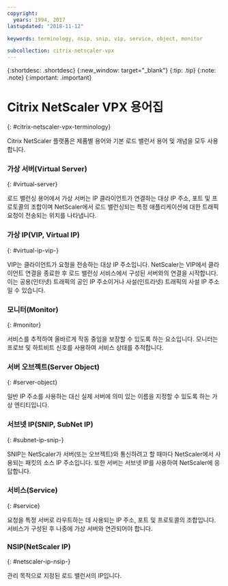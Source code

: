 ```yaml
---
copyright:
  years: 1994, 2017
lastupdated: "2018-11-12"

keywords: terminology, nsip, snip, vip, service, object, monitor

subcollection: citrix-netscaler-vpx
---
```


{:shortdesc: .shortdesc}
{:new_window: target="_blank"}
{:tip: .tip}
{:note: .note}
{:important: .important}

# Citrix NetScaler VPX 용어집
{: #citrix-netscaler-vpx-terminology}

Citrix NetScaler 플랫폼은 제품별 용어와 기본 로드 밸런서 용어 및 개념을 모두 사용합니다.

### 가상 서버(Virtual Server)
{: #virtual-server}

로드 밸런싱 용어에서 가상 서버는 IP 클라이언트가 연결하는 대상 IP 주소, 포트 및 프로토콜의 조합이며 NetScaler에서 로드 밸런싱되는 특정 애플리케이션에 대한 트래픽 요청이 전송되는 위치를 나타냅니다.

### 가상 IP(VIP, Virtual IP)
{: #virtual-ip-vip-}

VIP는 클라이언트가 요청을 전송하는 대상 IP 주소입니다. NetScaler는 VIP에서 클라이언트 연결을 종료한 후 로드 밸런싱 서비스에서 구성된 서버와의 연결을 시작합니다.  이는 공용(인터넷) 트래픽의 공인 IP 주소이거나 사설(인트라넷) 트래픽의 사설 IP 주소일 수 있습니다.

### 모니터(Monitor)
{: #monitor}

서비스를 추적하여 올바르게 작동 중임을 보장할 수 있도록 하는 요소입니다. 모니터는 프로브 및 하트비트 신호를 사용하여 서비스 상태를 추적합니다.

### 서버 오브젝트(Server Object)
{: #server-object}

일반 IP 주소를 사용하는 대신 실제 서버에 의미 있는 이름을 지정할 수 있도록 하는 가상 엔티티입니다.

### 서브넷 IP(SNIP, SubNet IP)
{: #subnet-ip-snip-}

SNIP는 NetScaler가 서버(또는 오브젝트)와 통신하려고 할 때마다 NetScaler에서 사용되는 패킷의 소스 IP 주소입니다. 또한 서버는 서브넷 IP를 사용하여 NetScaler에 응답합니다.

### 서비스(Service)
{: #service}

요청을 특정 서버로 라우트하는 데 사용되는 IP 주소, 포트 및 프로토콜의 조합입니다. 서비스가 구성된 후 나중에 가상 서버와 연관되어야 합니다.

### NSIP(NetScaler IP)
{: #netscaler-ip-nsip-}

관리 목적으로 지정된 로드 밸런서의 IP입니다.




